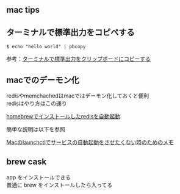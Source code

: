 mac tips
---

## ターミナルで標準出力をコピペする

```
$ echo "hello world" | pbcopy
```

参考：[ターミナルで標準出力をクリップボードにコピーする](https://qiita.com/sasaplus1/items/137a70e8f51f97a6636f)

## macでのデーモン化

redisやmemchachedはmacではデーモン化しておくと便利  
redisはやり方はこの通り

[homebrewでインストールしたredisを自動起動](https://qiita.com/marqs/items/05cec2b1a305b50ee7b2)

簡単な説明は以下を参照

[Macのlaunchctlでサービスの自動起動をさせたくない時のためのメモ](https://qiita.com/ono_matope/items/e437a35c3921ad35d109)

## brew cask

app をインストールできる  
普通に brew をインストールしたら入ってる
